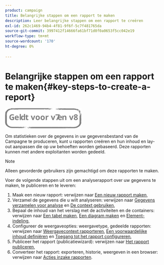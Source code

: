 ```yaml
---
product: campaign
title: Belangrijke stappen om een rapport te maken
description: Leer belangrijke stappen om een rapport te creëren
exl-id: 262c1469-94b4-4f81-9f6f-5c7f481765da
source-git-commit: 3997412f14666fa61bf71d0f0a0653f5cc042e19
workflow-type: tm+mt
source-wordcount: '170'
ht-degree: 0%

---
```


# Belangrijke stappen om een rapport te maken{#key-steps-to-create-a-report}

![](../../assets/common.svg)

Om statistieken over de gegevens in uw gegevensbestand van de Campagne te produceren, kunt u rapporten creëren en hun inhoud en lay-out aanpassen die op uw behoeften worden gebaseerd. Deze rapporten kunnen met andere exploitanten worden gedeeld.

>[!NOTE]
>
>Alleen gevorderde gebruikers zijn gemachtigd om deze rapporten te maken.

Voer de volgende stappen uit om een analyserapport over uw gegevens te maken, te publiceren en te leveren:

1. Maak een nieuw rapport: verwijzen naar [Een nieuw rapport maken](../../reporting/using/creating-a-new-report.md),
1. Verzamel de gegevens die u wilt analyseren: verwijzen naar [Gegevens verzamelen voor analyse](../../reporting/using/collecting-data-to-analyze.md) en [De context gebruiken](../../reporting/using/using-the-context.md),
1. Bepaal de inhoud van het verslag met de activiteiten en de containers: verwijzen naar [Een tabel maken](../../reporting/using/creating-a-table.md), [Een diagram maken](../../reporting/using/creating-a-chart.md) en [Element-indeling](../../reporting/using/element-layout.md),
1. Configureer de weergaveopties: weergavetype, gedeelde rapporten: verwijzen naar [Weergavecontext rapporteren](../../reporting/using/configuring-access-to-the-report.md#report-display-context), [Een voorwaardelijke inhoud definiëren](../../reporting/using/defining-a-conditional-content.md) en [Toegang tot het rapport configureren](../../reporting/using/configuring-access-to-the-report.md),
1. Publiceer het rapport (publicatiewizard): verwijzen naar [Het rapport publiceren](../../reporting/using/configuring-access-to-the-report.md#publishing-the-report),
1. Converteer het rapport: exporteren, historie, weergeven in een browser: verwijzen naar [Acties inzake rapporten](../../reporting/using/actions-on-reports.md).
